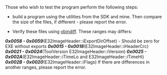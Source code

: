 Those who wish to test the program perform the following steps:
 - build a program using the utilities from the SDK and mine. Then compare the size of the files, if different - please report the error.

 - Verify these files using [vbindiff](https://www.cjmweb.net/vbindiff/). These ranges may differs:

***0x0058 - 0x0059***(E32ImageHeader::iExportDirOffset) - Should be zero for EXE without exports
***0x0015 - 0x0018***(E32ImageHeader::iHeaderCrc)
***0x0021 - 0x0024***(ToolVersion E32ImageHeader::iVersion)
***0x0025 - 0x002A***(E32ImageHeader::iTimeLo and E32ImageHeader::iTimeHi)
***0x002B - 0x0020***(E32ImageHeader::iFlags)
If there are differences in another ranges, please report the error.
